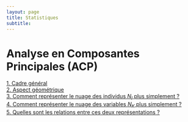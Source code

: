 ```yaml
---
layout: page
title: Statistiques
subtitle: 
---
```








# Analyse en Composantes Principales (ACP)

[1. Cadre général](ACP/acp_1.md) <br/>
[2. Aspect géométrique](ACP/acp_2.md) <br/>
[3. Comment représenter le nuage des individus $N_I$ plus simplement ?](ACP/acp_3.md) <br/>
[4. Comment représenter le nuage des variables $N_K$ plus simplement ?](ACP/acp_4.md) <br/>
[5. Quelles sont les relations entre ces deux représentations ?](ACP/acp_5.md) <br/>


